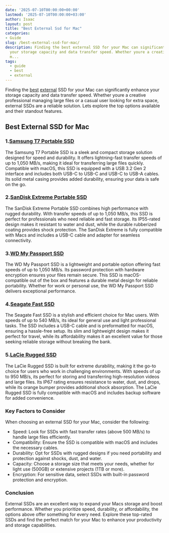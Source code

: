 ```yaml
---
date: '2025-07-10T00:00:00+00:00'
lastmod: '2025-07-10T00:00:00+03:00'
author: Isaac
layout: post
title: "Best External Ssd for Mac"
categories:
- Guide
slug: /best-external-ssd-for-mac/
description: Finding the best external SSD for your Mac can significantly enhance
  your storage capacity and data transfer speed. Whether youre a creative professional
  m...
tags: 
  - guide
  - best
  - external
---
```

Finding the [best](/posts/best-acrylic-paint-for-wood/) [external](/posts/best-external-hard-drive-for-music-production/) SSD for your Mac can significantly enhance your storage capacity and data transfer speed. Whether youre a creative professional managing large files or a casual user looking for extra space, external SSDs are a reliable solution. Lets explore the top options available and their standout features.
## Best External SSD for Mac
### 1.[Samsung T7 Portable SSD](https://www.amazon.com/dp/B07STGGQ18?tag=p-policy-20)
The Samsung T7 Portable SSD is a sleek and compact storage solution designed for speed and durability. It offers lightning-fast transfer speeds of up to 1,050 MB/s, making it ideal for transferring large files quickly.
Compatible with macOS, this SSD is equipped with a USB 3.2 Gen 2 interface and includes both USB-C to USB-C and USB-C to USB-A cables. Its solid metal casing provides added durability, ensuring your data is safe on the go.
### 2.[SanDisk Extreme Portable SSD](https://www.amazon.com/dp/B08GY8JPKJ?tag=p-policy-20)
The SanDisk Extreme Portable SSD combines high performance with rugged durability. With transfer speeds of up to 1,050 MB/s, this SSD is perfect for professionals who need reliable and fast storage.
Its IP55-rated design makes it resistant to water and dust, while the durable rubberized coating provides shock protection. The SanDisk Extreme is fully compatible with Macs and includes a USB-C cable and adapter for seamless connectivity.
### 3.[WD My Passport SSD](https://www.amazon.com/dp/B09HDSV2WH?tag=p-policy-20)
The WD My Passport SSD is a lightweight and portable option offering fast speeds of up to 1,050 MB/s. Its password protection with hardware encryption ensures your files remain secure.
This SSD is macOS-compatible out of the box and features a durable metal design for reliable portability. Whether for work or personal use, the WD My Passport SSD delivers exceptional performance.
### 4.[Seagate Fast SSD](https://www.amazon.com/dp/B07YFGQHGJ?tag=p-policy-20)
The Seagate Fast SSD is a stylish and efficient choice for Mac users. With speeds of up to 540 MB/s, its ideal for general use and light professional tasks. The SSD includes a USB-C cable and is preformatted for macOS, ensuring a hassle-free setup.
Its slim and lightweight design makes it perfect for travel, while its affordability makes it an excellent value for those seeking reliable storage without breaking the bank.
### 5.[LaCie Rugged SSD](https://www.amazon.com/dp/B0815XFSGK?tag=p-policy-20)
The LaCie Rugged SSD is built for extreme durability, making it the go-to choice for users who work in challenging environments. With speeds of up to 950 MB/s, its perfect for storing and transferring high-resolution videos and large files.
Its IP67 rating ensures resistance to water, dust, and drops, while its orange bumper provides additional shock absorption. The LaCie Rugged SSD is fully compatible with macOS and includes backup software for added convenience.
### Key Factors to Consider
When choosing an external SSD for your Mac, consider the following:
- Speed: Look for SSDs with fast transfer rates (above 500 MB/s) to handle large files efficiently.
- Compatibility: Ensure the SSD is compatible with macOS and includes the necessary cables.
- Durability: Opt for SSDs with rugged designs if you need portability and protection against shocks, dust, and water.
- Capacity: Choose a storage size that meets your needs, whether for light use (500GB) or extensive projects (1TB or more).
- Encryption: For sensitive data, select SSDs with built-in password protection and encryption.
### Conclusion
External SSDs are an excellent way to expand your Macs storage and boost performance. Whether you prioritize speed, durability, or affordability, the options above offer something for every need. Explore these top-rated SSDs and find the perfect match for your Mac to enhance your productivity and storage capabilities.
